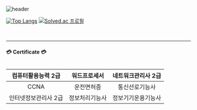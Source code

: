 ![header](https://capsule-render.vercel.app/api?type=Waving&color=auto&height=150%&section=header&text=GamGyu&fontSize=90&animation=fadeIn)

  
 [![Top Langs](https://github-readme-stats.vercel.app/api/top-langs/?username=barry0105&layout=compact)](https://github.com/anuraghazra/github-readme-stats)
 [![Solved.ac
  프로필](http://mazassumnida.wtf/api/v2/generate_badge?boj=barry0105)](https://solved.ac/barry0105)
  
 <br>
 <hr>
 <h4> 💳 Certificate 💳 
 <br>
 <br>
 
 | 컴퓨터활용능력 2급 | 워드프로세서 | 네트워크관리사 2급 |
 | :----------: | :----------: | :----------: |
 | CCNA | 운전면허증 | 통신선로기능사 |
 | 인터넷정보관리사 2급 | 정보처리기능사 | 정보기기운용기능사 |
 
</div>




